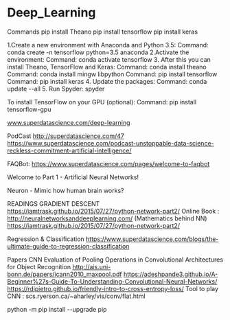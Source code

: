 # Deep_Learning

Commands
pip install Theano
pip install tensorflow
pip install keras

1.Create a new environment with Anaconda and Python 3.5: 
   Command: conda create -n tensorflow python=3.5 anaconda
2.Activate the environment: 
   Command: conda activate tensorflow 
3. After this you can install Theano, TensorFlow and Keras: 
   Command: conda install theano 
   Command: conda install mingw libpython 
   Command: pip install tensorflow 
   Command: pip install keras 
4. Update the packages: 
   Command: conda update --all 
5. Run Spyder: spyder 
 
To install TensorFlow on your GPU (optional): 
Command: pip install tensorflow-gpu 

www.superdatascience.com/deep-learning

PodCast
http://superdatascience.com/47
 https://www.superdatascience.com/podcast-unstoppable-data-science-reckless-commitment-artificial-intelligence/

FAQBot:
https://www.superdatascience.com/pages/welcome-to-faqbot

Welcome to Part 1 - Artificial Neural Networks!

Neuron - Mimic how human brain works? 


READINGS
GRADIENT DESCENT
https://iamtrask.github.io/2015/07/27/python-network-part2/
Online Book : http://neuralnetworksanddeeplearning.com/ (Mathematics behind NN)
https://iamtrask.github.io/2015/07/27/python-network-part2/

Regression & Classification
https://www.superdatascience.com/blogs/the-ultimate-guide-to-regression-classification

Papers
CNN
Evaluation of Pooling Operations in Convolutional Architectures for Object Recognition
http://ais.uni-bonn.de/papers/icann2010_maxpool.pdf
https://adeshpande3.github.io/A-Beginner%27s-Guide-To-Understanding-Convolutional-Neural-Networks/
https://rdipietro.github.io/friendly-intro-to-cross-entropy-loss/
Tool to play CNN :
scs.ryerson.ca/~aharley/vis/conv/flat.html


python -m pip install --upgrade pip
